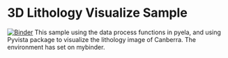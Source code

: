 # 3D Lithology Visualize Sample
[![Binder](https://mybinder.org/badge_logo.svg)](https://mybinder.org/v2/gh/DennisHgj/3D-Lithology-Visualize-Sample/master?filepath=Cbr_Sample.ipynb)
This sample using the data process functions in pyela, and using Pyvista package to visualize the lithology image of Canberra.
The environment has set on mybinder.
